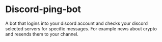# Discord-ping-bot

A bot that logins into your discord account and checks your discord selected servers for specific messages. For example news about crypto and resends them to your channel.

